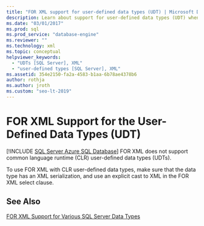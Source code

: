 ```yaml
---
title: "FOR XML support for user-defined data types (UDT) | Microsoft Docs"
description: Learn about support for user-defined data types (UDT) when using the FOR XML clause.
ms.date: "03/01/2017"
ms.prod: sql
ms.prod_service: "database-engine"
ms.reviewer: ""
ms.technology: xml
ms.topic: conceptual
helpviewer_keywords: 
  - "UDTs [SQL Server], XML"
  - "user-defined types [SQL Server], XML"
ms.assetid: 354e2150-fa2a-4583-b1aa-6b78ae4378b6
author: rothja
ms.author: jroth
ms.custom: "seo-lt-2019"
---
```

# FOR XML Support for the User-Defined Data Types (UDT)
[!INCLUDE [SQL Server Azure SQL Database](../../includes/applies-to-version/sql-asdb.md)]
  FOR XML does not support common language runtime (CLR) user-defined data types (UDTs).  
  
 To use FOR XML with CLR user-defined data types, make sure that the data type has an XML serialization, and use an explicit cast to XML in the FOR XML select clause.  
  
## See Also  
 [FOR XML Support for Various SQL Server Data Types](../../relational-databases/xml/for-xml-support-for-various-sql-server-data-types.md)  
  
  

